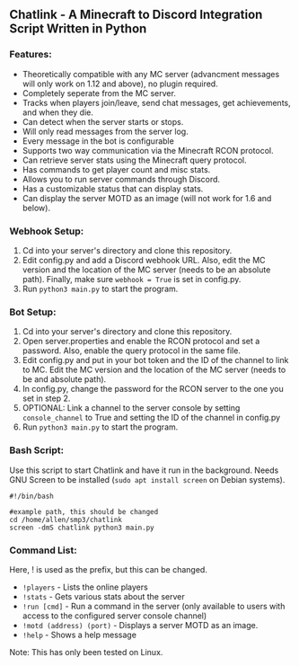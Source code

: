 ## Chatlink - A Minecraft to Discord Integration Script Written in Python

### Features:
 - Theoretically compatible with any MC server (advancment messages will only work on 1.12 and above), no plugin required.
 - Completely seperate from the MC server.
 - Tracks when players join/leave, send chat messages, get achievements, and when they die.
 - Can detect when the server starts or stops.
 - Will only read messages from the server log.
 - Every message in the bot is configurable
 - Supports two way communication via the Minecraft RCON protocol.
 - Can retrieve server stats using the Minecraft query protocol. 
 - Has commands to get player count and misc stats.
 - Allows you to run server commands through Discord.
 - Has a customizable status that can display stats.
 - Can display the server MOTD as an image (will not work for 1.6 and below).

### Webhook Setup:
1. Cd into your server's directory and clone this repository.
2. Edit config.py and add a Discord webhook URL. Also, edit the MC version and the location of the MC server (needs to be an absolute path). Finally, make sure `webhook = True` is set in config.py.
3. Run `python3 main.py` to start the program.

### Bot Setup:
1. Cd into your server's directory and clone this repository.
2. Open server.properties and enable the RCON protocol and set a password. Also, enable the query protocol in the same file.
3. Edit config.py and put in your bot token and the ID of the channel to link to MC. Edit the MC version and the location of the MC server (needs to be and absolute path). 
4. In config.py, change the password for the RCON server to the one you set in step 2.
5. OPTIONAL: Link a channel to the server console by setting `console_channel` to True and setting the ID of the channel in config.py
6. Run `python3 main.py` to start the program.

### Bash Script:
Use this script to start Chatlink and have it run in the background. Needs GNU Screen to be installed (`sudo apt install screen` on Debian systems). 
```
#!/bin/bash

#example path, this should be changed
cd /home/allen/smp3/chatlink
screen -dmS chatlink python3 main.py
```

### Command List:
Here, ! is used as the prefix, but this can be changed.
 - `!players` - Lists the online players
 - `!stats` - Gets various stats about the server
 - `!run [cmd]` - Run a command in the server (only available to users with access to the configured server console channel)
 - `!motd (address) (port)` - Displays a server MOTD as an image.
 - `!help` - Shows a help message

Note: This has only been tested on Linux.